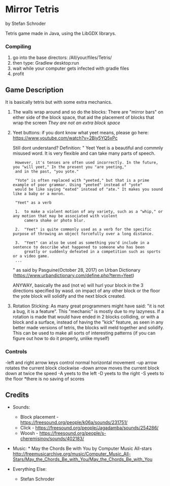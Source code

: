 # Mirror Tetris #
by Stefan Schroder

Tetris game made in Java, using the LibGDX librarys.

### Compiling ###
1.  go into the base directors: /All/your/files/Tetris/
2.  then type: Gradlew desktop:run
3.  wait while your computer gets infected with gradle files
4.  profit


## Game Description ##
It is basically tetris but with some extra mechanics.

1. The walls wrap around and so do the blocks:
    There are "mirror bars" on either side of the block space, that aid the placement of blocks that wrap the screen
    *They are not an extra block space*

2. Yeet buttons:
    if you dont know what yeet means, please go here: https://www.youtube.com/watch?v=2Bjy5YQ5xPc

    Still dont understand? Definition:
    "
        Yeet
        Yeet is a beautiful and commnly misused word. It is very flexible and can take many parts of speech.

        However, it's tenses are often used incorrectly. In the future, you "will yeet," In the present you "are yeeting,"
        and in the past, "you yote."

        "Yote" is often replaced with "yeeted," but that is a prime example of poor grammar. Using "yeeted" instead of "yote"
        would be like saying "eated" instead of "ate." It makes you sound like a baby or a moron.

        "Yeet" as a verb

        1.  to make a violent motion of any variety, such as a "whip," or any motion that may be associated with violent
            camera shake or photo blur.

        2.  "Yeet" is quite commonly used as a verb for the specific purpose of throwing an object forcefully over a long distance.

        3.  "Yeet" can also be used as something you'd include in a sentence to describe what happened to someone who has been
            greatly or suddenly defeated in a competition such as sports or a video game.
        ...
    "
    as said by Pasguine(October 28, 2017) on Urban Dictionary (https://www.urbandictionary.com/define.php?term=Yeet)

    ANYWAY, basically the asd (not w) will hurl your block in the 3 directions specified by wasd.
    on impact of any other block or the floor the yote block will solidify and the next block created.

3. Rotation Sticking:
    As many great programmers might have said: "it is not a bug, it is a feature". This "mechanic" is mostly due to my lazyness.
    If a rotation is made that would have ended in 2 blocks colliding, or with a block and a surface, instead of having the "kick" feature,
    as seen in any better made versions of tetris, the blocks will meld together and solidify.
    This can be used to make all sorts of interesting patterns (if you can figure out how to do it properly, unlike myself)


### Controls ###
-left and right arrow keys control normal horizontal movement
-up arrow rotates the current block clockwise
-down arrow moves the current block down at twice the speed
-A yeets to the left
-D yeets to the right
-S yeets to the floor
*there is no saving of scores

## Credits ##
* Sounds:
    * Block placement - https://freesound.org/people/k06a/sounds/231751/
    * Click - https://freesound.org/people/Jagadamba/sounds/254286/
    * Woosh - https://freesound.org/people/s-cheremisinov/sounds/402183/

* Music:
        * May the Chords Be with You by Computer Music All-stars
            http://freemusicarchive.org/music/Computer_Music_All-Stars/May_the_Chords_Be_with_You/May_the_Chords_Be_with_You

* Everything Else:
    * Stefan Schroder
